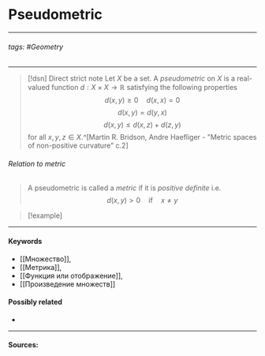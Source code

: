 # Pseudometric
***
###### tags: #Geometry  
***
>[!dsn] Direct strict note
>Let $X$ be a set. A *pseudometric* on $X$ is a real-valued function $d:X\times X\to\mathbb{R}$ satisfying the following properties $$d(x,y)\ge0\quad d(x,x)=0$$ $$d(x,y)=d(y,x)$$ $$d(x,y)\le d(x,z)+d(z,y)$$ for all $x,y,z\in X$.^[Martin R. Bridson, Andre Haefliger - "Metric spaces of non-positive curvature" c.2]

###### Relation to metric
>A pseudometric is called a *metric* if it is *positive definite* i.e. $$d(x,y)>0\quad\text{if}\quad x\ne y$$

>[!example] 
>
***
#### Keywords
- [[Множество]],
- [[Метрика]],
- [[Функция или отображение]],
- [[Произведение множеств]]
#### Possibly related
- 
***
#### Sources: